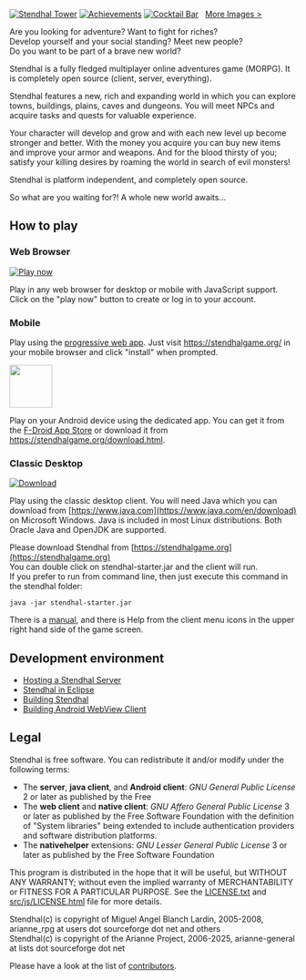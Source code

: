 
[![Stendhal Tower](https://arianne-project.org/screens/stendhal/THM_MagicTower98small.jpeg)](https://arianne-project.org/screens/stendhal/MagicTower98.jpg)
[![Achievements](https://arianne-project.org/screens/stendhal/THM_Achievement_Stendhal98.jpg)](https://arianne-project.org/screens/stendhal/Achievement_Stendhal98.png)
[![Cocktail Bar](https://arianne-project.org/screens/stendhal/THM_2020_AthorCocktailBar.jpg)](https://arianne-project.org/screens/stendhal/2020_AthorCocktailBar.png)&nbsp;&nbsp;&nbsp;[More Images >](https://stendhalgame.org/media/screenshots.html)

Are you looking for adventure? Want to fight for riches?<br>
Develop yourself and your social standing? Meet new people?<br>
Do you want to be part of a brave new world?

Stendhal is a fully fledged multiplayer online adventures game (MORPG). It is completely open source (client, server, everything).

Stendhal features a new, rich and expanding world in which you can explore towns, buildings, plains, caves and dungeons.
You will meet NPCs and acquire tasks and quests for valuable experience.

Your character will develop and grow and with each new level up become stronger and better. With the money you acquire you can buy new items and improve your armor and weapons. And for the blood thirsty of you; satisfy your killing desires by roaming the world in search of evil monsters!

Stendhal is platform independent, and completely open source.

So what are you waiting for?! A whole new world awaits...


## How to play

### Web Browser

[![Play now](https://arianne-project.org/images/playbutton.png)](https://stendhalgame.org/account/mycharacters.html)

Play in any web browser for desktop or mobile with JavaScript support. Click on the "play now"
button to create or log in to your account.

### Mobile

Play using the [progressive web app](https://en.wikipedia.org/wiki/Progressive_web_app). Just visit
https://stendhalgame.org/ in your mobile browser and click "install" when prompted.

[<img src="https://fdroid.gitlab.io/artwork/badge/get-it-on.png" height="75">](https://f-droid.org/packages/org.stendhalgame.client/)

Play on your Android device using the dedicated app. You can get it from the
[F-Droid App Store](https://f-droid.org/) or download it from https://stendhalgame.org/download.html.

### Classic Desktop

[![Download](https://stendhalgame.org/images/downloadbutton.png)](https://arianne-project.org/download/stendhal.zip)

Play using the classic desktop client. You will need Java which you can download from
[https://www.java.com](https://www.java.com/en/download) on Microsoft Windows. Java is included in
most Linux distributions. Both Oracle Java and OpenJDK are supported.

Please download Stendhal from [https://stendhalgame.org](https://stendhalgame.org)<br>
You can double click on stendhal-starter.jar and the client will run.<br>
If you prefer to run from command line, then just execute this command
in the stendhal folder:

`java -jar stendhal-starter.jar`

There is a  [manual](https://stendhalgame.org/wiki/Stendhal_Manual), and there is Help from the client menu icons in the upper right hand side of the game screen.


## Development environment

* [Hosting a Stendhal Server](https://stendhalgame.org/wiki/Host_a_Stendhal_Server)
* [Stendhal in Eclipse](https://stendhalgame.org/wiki/Stendhal_on_Eclipse)
* [Building Stendhal](https://stendhalgame.org/wiki/HowToBuildStendhal)
* [Building Android WebView Client](https://stendhalgame.org/wiki/BuildStendhalForAndroid#WebView_Client)


## Legal

Stendhal is free software. You can redistribute it and/or modify under the following terms:

- The **server**, **java client**, and **Android client**: *GNU General Public License* 2 or later as published by the Free
- The **web client** and **native client**: *GNU Affero General Public License* 3 or later as published by the Free Software Foundation with the definition of "System libraries" being extended to include authentication providers and software distribution platforms.
- The **nativehelper** extensions: *GNU Lesser General Public License* 3 or later as published by the Free Software Foundation 

This program is distributed in the hope that it will be useful, but WITHOUT ANY WARRANTY; without
even the implied warranty of MERCHANTABILITY or FITNESS FOR A PARTICULAR PURPOSE.  See the
[LICENSE.txt](LICENSE.txt) and [src/js/LICENSE.html](src/js/LICENSE.html) file for more details.

Stendhal(c) is copyright of Miguel Angel Blanch Lardin, 2005-2008, arianne_rpg at users dot sourceforge dot net and others<br>
Stendhal(c) is copyright of the Arianne Project, 2006-2025, arianne-general at lists dot sourceforge dot net

Please have a look at the list of [contributors](doc/contributors.md#contributors).
